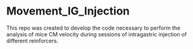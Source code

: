 # Movement_IG_Injection
This repo was created to develop the code necessary to perform the analysis of mice CM velocity during sessions of intragastric injection of different reinforcers.
